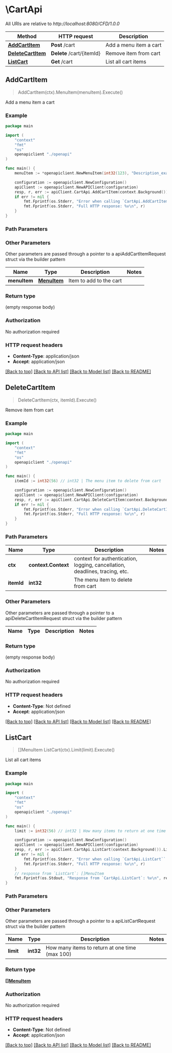 # \CartApi

All URIs are relative to *http://localhost:8080/CFD/1.0.0*

Method | HTTP request | Description
------------- | ------------- | -------------
[**AddCartItem**](CartApi.md#AddCartItem) | **Post** /cart | Add a menu item a cart
[**DeleteCartItem**](CartApi.md#DeleteCartItem) | **Delete** /cart/{itemId} | Remove item from cart
[**ListCart**](CartApi.md#ListCart) | **Get** /cart | List all cart items



## AddCartItem

> AddCartItem(ctx).MenuItem(menuItem).Execute()

Add a menu item a cart



### Example

```go
package main

import (
    "context"
    "fmt"
    "os"
    openapiclient "./openapi"
)

func main() {
    menuItem := *openapiclient.NewMenuItem(int32(123), "Description_example", "Name_example", float32(123), int32(123)) // MenuItem | Item to add to the cart

    configuration := openapiclient.NewConfiguration()
    apiClient := openapiclient.NewAPIClient(configuration)
    resp, r, err := apiClient.CartApi.AddCartItem(context.Background()).MenuItem(menuItem).Execute()
    if err != nil {
        fmt.Fprintf(os.Stderr, "Error when calling `CartApi.AddCartItem``: %v\n", err)
        fmt.Fprintf(os.Stderr, "Full HTTP response: %v\n", r)
    }
}
```

### Path Parameters



### Other Parameters

Other parameters are passed through a pointer to a apiAddCartItemRequest struct via the builder pattern


Name | Type | Description  | Notes
------------- | ------------- | ------------- | -------------
 **menuItem** | [**MenuItem**](MenuItem.md) | Item to add to the cart | 

### Return type

 (empty response body)

### Authorization

No authorization required

### HTTP request headers

- **Content-Type**: application/json
- **Accept**: application/json

[[Back to top]](#) [[Back to API list]](../README.md#documentation-for-api-endpoints)
[[Back to Model list]](../README.md#documentation-for-models)
[[Back to README]](../README.md)


## DeleteCartItem

> DeleteCartItem(ctx, itemId).Execute()

Remove item from cart



### Example

```go
package main

import (
    "context"
    "fmt"
    "os"
    openapiclient "./openapi"
)

func main() {
    itemId := int32(56) // int32 | The menu item to delete from cart

    configuration := openapiclient.NewConfiguration()
    apiClient := openapiclient.NewAPIClient(configuration)
    resp, r, err := apiClient.CartApi.DeleteCartItem(context.Background(), itemId).Execute()
    if err != nil {
        fmt.Fprintf(os.Stderr, "Error when calling `CartApi.DeleteCartItem``: %v\n", err)
        fmt.Fprintf(os.Stderr, "Full HTTP response: %v\n", r)
    }
}
```

### Path Parameters


Name | Type | Description  | Notes
------------- | ------------- | ------------- | -------------
**ctx** | **context.Context** | context for authentication, logging, cancellation, deadlines, tracing, etc.
**itemId** | **int32** | The menu item to delete from cart | 

### Other Parameters

Other parameters are passed through a pointer to a apiDeleteCartItemRequest struct via the builder pattern


Name | Type | Description  | Notes
------------- | ------------- | ------------- | -------------


### Return type

 (empty response body)

### Authorization

No authorization required

### HTTP request headers

- **Content-Type**: Not defined
- **Accept**: application/json

[[Back to top]](#) [[Back to API list]](../README.md#documentation-for-api-endpoints)
[[Back to Model list]](../README.md#documentation-for-models)
[[Back to README]](../README.md)


## ListCart

> []MenuItem ListCart(ctx).Limit(limit).Execute()

List all cart items

### Example

```go
package main

import (
    "context"
    "fmt"
    "os"
    openapiclient "./openapi"
)

func main() {
    limit := int32(56) // int32 | How many items to return at one time (max 100) (optional)

    configuration := openapiclient.NewConfiguration()
    apiClient := openapiclient.NewAPIClient(configuration)
    resp, r, err := apiClient.CartApi.ListCart(context.Background()).Limit(limit).Execute()
    if err != nil {
        fmt.Fprintf(os.Stderr, "Error when calling `CartApi.ListCart``: %v\n", err)
        fmt.Fprintf(os.Stderr, "Full HTTP response: %v\n", r)
    }
    // response from `ListCart`: []MenuItem
    fmt.Fprintf(os.Stdout, "Response from `CartApi.ListCart`: %v\n", resp)
}
```

### Path Parameters



### Other Parameters

Other parameters are passed through a pointer to a apiListCartRequest struct via the builder pattern


Name | Type | Description  | Notes
------------- | ------------- | ------------- | -------------
 **limit** | **int32** | How many items to return at one time (max 100) | 

### Return type

[**[]MenuItem**](MenuItem.md)

### Authorization

No authorization required

### HTTP request headers

- **Content-Type**: Not defined
- **Accept**: application/json

[[Back to top]](#) [[Back to API list]](../README.md#documentation-for-api-endpoints)
[[Back to Model list]](../README.md#documentation-for-models)
[[Back to README]](../README.md)

